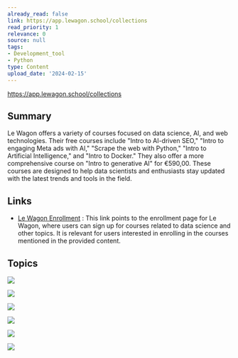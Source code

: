 ```yaml
---
already_read: false
link: https://app.lewagon.school/collections
read_priority: 1
relevance: 0
source: null
tags:
- Development_tool
- Python
type: Content
upload_date: '2024-02-15'
---
```


https://app.lewagon.school/collections
## Summary

Le Wagon offers a variety of courses focused on data science, AI, and web technologies. Their free courses include "Intro to AI-driven SEO," "Intro to engaging Meta ads with AI," "Scrape the web with Python," "Intro to Artificial Intelligence," and "Intro to Docker." They also offer a more comprehensive course on "Intro to generative AI" for €590,00. These courses are designed to help data scientists and enthusiasts stay updated with the latest trends and tools in the field.
## Links

- [Le Wagon Enrollment](https://app.emil.school/enrollments) : This link points to the enrollment page for Le Wagon, where users can sign up for courses related to data science and other topics. It is relevant for users interested in enrolling in the courses mentioned in the provided content.

## Topics

![](topics/Concept/AI%20driven%20SEO)

![](topics/Concept/Meta%20ads%20with%20AI)

![](topics/Concept/Generative%20AI)

![](topics/Concept/Web%20Scraping%20with%20Python)

![](topics/Concept/Artificial%20Intelligence)

![](topics/Concept/Docker)